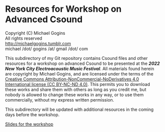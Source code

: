 # Resources for Workshop on Advanced Csound

Copyright (C) Michael Gogins<br>
All rights reserved<br>
http://michaelgogins.tumblr.com<br>
michael /dot/ gogins /at/ gmail /dot/ com

This subdirectory of my Git repository contains Csound files and other resources for a workshop on advanced Csound to be presented at the _**2022 New York City Electroacoustic Music Festival**_. All materials found herein are copyright by Michael Gogins, and are licensed under the terms of the [Creative Commons Attribution-NonCommercial-NoDerivatives 4.0 International license (CC BY-NC-ND 4.0)](https://creativecommons.org/licenses/by-nc-nd/4.0/legalcode). This permits you to download these works and share them with others as long as you credit me, but nobody is allowed to change these works in any way, or to use them commercially, without my express written permission.

This subdirectory will be updated with additional resources in the coming days before the workshop.

[Slides for the workshop](https://github.com/gogins/michael.gogins.studio/files/8786617/AdvancedCsound.pdf)



